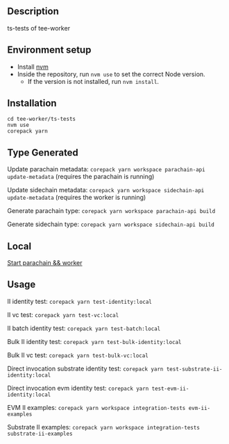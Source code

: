 ## Description

ts-tests of tee-worker

## Environment setup

-   Install [nvm](https://github.com/nvm-sh/nvm)
-   Inside the repository, run `nvm use` to set the correct Node version.
    -   If the version is not installed, run `nvm install`.

## Installation

```
cd tee-worker/ts-tests
nvm use
corepack yarn
```

## Type Generated

Update parachain metadata: `corepack yarn workspace parachain-api update-metadata` (requires the parachain is running)

Update sidechain metadata: `corepack yarn workspace sidechain-api update-metadata` (requires the worker is running)

Generate parachain type: `corepack yarn workspace parachain-api build`

Generate sidechain type: `corepack yarn workspace sidechain-api build`

## Local

[Start parachain && worker](https://github.com/litentry/litentry-parachain/blob/dev/README.md)

## Usage

II identity test: `corepack yarn test-identity:local`

II vc test: `corepack yarn test-vc:local`

II batch identity test: `corepack yarn test-batch:local`

Bulk II identity test: `corepack yarn test-bulk-identity:local`

Bulk II vc test: `corepack yarn test-bulk-vc:local`

Direct invocation substrate identity test: `corepack yarn test-substrate-ii-identity:local`

Direct invocation evm identity test: `corepack yarn test-evm-ii-identity:local`

EVM II examples: `corepack yarn workspace integration-tests evm-ii-examples`

Substrate II examples: `corepack yarn workspace integration-tests substrate-ii-examples`

